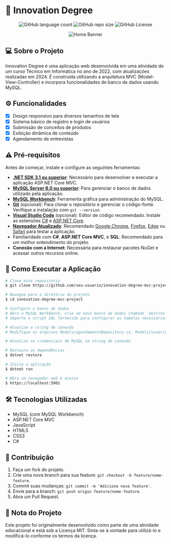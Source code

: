 <!-- Projeto em Melhoria -->
# 🎲 Innovation Degree
<p align="center">
  <!-- Contador de linguagens do GitHub -->
  <img alt="GitHub language count" src="https://img.shields.io/github/languages/count/devAndreotti/innovation-degree-mvc?color=FFF&labelColor=635184&style=flat-square" >
  <!-- Tamanho do repositório no GitHub -->
  <img alt="GitHub repo size" src="https://img.shields.io/github/repo-size/devAndreotti/innovation-degree-mvc?color=FFF&labelColor=635184&style=flat-square" >
  <!-- Licença do GitHub -->
  <img alt="GitHub License" src="https://img.shields.io/github/license/devAndreotti/devAndreotti?color=FFF&labelColor=635184&style=flat-square" >
</p>

<div align="center">
  <img src="./src/imagens/home.png" alt="Home Banner">
</div>

## 💻 Sobre o Projeto
Innovation Degree é uma aplicação web desenvolvida em uma atividade de um curso Técnico em Informática no ano de 2022, com atualizações realizadas em 2024. É construída utilizando a arquitetura MVC (Model-View-Controller) e incorpora funcionalidades de banco de dados usando MySQL.

## ⚙️ Funcionalidades
- [x] Design responsivo para diversos tamanhos de tela
- [x] Sistema básico de registro e login de usuários
- [x] Submissão de conceitos de produtos
- [x] Exibição dinâmica de conteúdo
- [x] Agendamento de entrevistas

## ⚠️ Pré-requisitos
Antes de começar, instale e configure as seguintes ferramentas:
- **[.NET SDK 3.1 ou superior](https://dotnet.microsoft.com/download)**: Necessário para desenvolver e executar a aplicação ASP.NET Core MVC.
- **[MySQL Server 8.0 ou superior](https://dev.mysql.com/downloads/mysql/)**: Para gerenciar o banco de dados utilizado pela aplicação.
- **[MySQL Workbench](https://dev.mysql.com/downloads/workbench/)**: Ferramenta gráfica para administração do MySQL.
- **[Git](https://git-scm.com/downloads)** (opcional): Para clonar o repositório e gerenciar o código-fonte. Verifique a instalação com `git --version`.
- **[Visual Studio Code](https://code.visualstudio.com/)** (opcional): Editor de código recomendado. Instale as extensões [C#](https://marketplace.visualstudio.com/items?itemName=ms-dotnettools.csharp) e [ASP.NET Core](https://marketplace.visualstudio.com/items?itemName=ms-dotnettools.blazorwasm-companion).
- **[Navegador Atualizado](https://www.google.com/intl/pt-BR/chrome/)**: Recomendado [Google Chrome](https://www.google.com/intl/pt-BR/chrome/), [Firefox](https://www.mozilla.org/pt-BR/firefox/new/), [Edge](https://www.microsoft.com/pt-br/edge) ou [Safari](https://www.apple.com/safari/) para testar a aplicação.
- Familiaridade com **C#**, **ASP.NET Core MVC**, e **SQL**: Recomendado para um melhor entendimento do projeto.
- **Conexão com a Internet**: Necessária para restaurar pacotes NuGet e acessar outros recursos online.

## 🧭 Como Executar a Aplicação
```bash
# Clone este repositório
$ git clone https://github.com/seu-usuario/innovation-degree-mvc-project.git

# Navegue para o diretório do projeto
$ cd innovation-degree-mvc-project

# Configure o banco de dados
# Abra o MySQL Workbench, crie um novo banco de dados chamado 'destino'
# Importe o script SQL fornecido para configurar as tabelas necessárias

# Atualize a string de conexão
# Modifique os arquivos Models/agendamentoRepository.cs, Models/usuariosRepository.cs e Models/vendaRepository.cs

# Atualize as credenciais do MySQL na string de conexão

# Restaure as dependências
$ dotnet restore

# Inicie a aplicação
$ dotnet run

# Abra um navegador web e acesse
$ https://localhost:5001
```

## 🛠 Tecnologias Utilizadas
- MySQL (com MySQL Workbench)
- ASP.NET Core MVC
- JavaScript
- HTML5
- CSS3
- C#

## 💪 Contribuição
1. Faça um fork do projeto.
2. Crie uma nova branch para sua feature: `git checkout -b feature/nome-feature`.
3. Commit suas mudanças: `git commit -m 'Adiciona nova feature'`.
4. Envie para a branch: `git push origin feature/nome-feature`.
5. Abra um Pull Request.

## 📌 Nota do Projeto
Este projeto foi originalmente desenvolvido como parte de uma atividade educacional e está sob a Licença MIT. Sinta-se à vontade para utilizá-lo e modificá-lo conforme os termos da licença.
